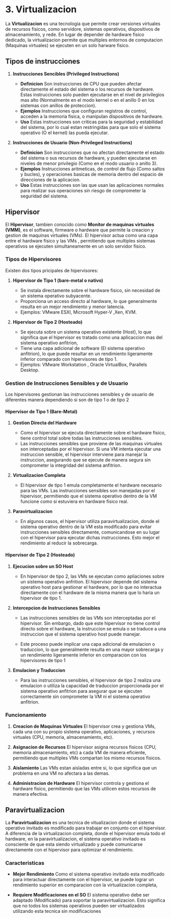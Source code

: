 # 3. Virtualizacion

La **Virtualizacion** es una tecnologia que permite crear versiones virtuales de recursos fisicos, como servidore, sistemas operativos, dispositivos de almacenamiento, y rede. En lugar de depender de hardware fisico dedicado, la virtualizacion permite que multiples entornos de computacion (Maquinas virtuales) se ejecuten en un solo harware fisico.


## Tipos de instrucciones

1. **Instrucciones Sencibles (Privileged Instructions)**

    * **Definicion** Son instrucciones de CPU que pueden afectar directamente el estado del sistema o los recursos de hardware. Estas instrucciones solo pueden ejecutarse en el nivel de privilegios mas alto (Normalmente en el modo kernel o en el anillo 0  en los sistemas con anillos de proteccion).
    * **Ejemplos** Instrucciones que configuran registros de control, acceden a la memoria fisica, o manipulan dispositivos de hardware.
    * **Uso**  Estas instrucciones son criticas para la seguridad y estabilidad del sistema, por lo cual estan restringidas para que solo el sistema operativo (O el kernel) las pueda ejecutar.
    
2. **Instrucciones de Usuario (Non-Privileged Instructions)**

    * **Definicion** Son instrucciones que no afectan directamente el estado del sistema o sus recursos de hardware, y pueden ejecutarse en niveles de menor privilegio (Como en el modo usuario o anillo 3).
    * **Ejemplos** Instrucciones aritmeticas, de control de flujo (Como saltos y bucles), y operaciones basicas de memoria dentro del espacio de direcciones de la aplicacion.
    * **Uso** Estas instrucciones son las que usan las aplicaciones normales para realizar sus operaciones sin riesgo de comprometer la seguridad del sistema.

## Hipervisor

El **Hipervisor**, tambien conocido como **Monitor de maquinas virtuales (VMM)**, es el software, firmware o hardware que permite la creacion y gestion de maquinas virtuales (VMs). El hipervisor actua como una capa entre el hardware fisico y las VMs , permitiendo que multiples sistemas operativos se ejecuten simultaneamente en un solo servidor fisico.

### Tipos de Hipervisores

Existen dos tipos pricipales de hipervisores:

1. **Hipervisor de Tipo 1 (bare-metal o nativo)**

    * Se instala directamente sobre el hardware fisico, sin necesidad de un sistema operativo subyacente.
    * Proporciona un acceso directo al hardware, lo que generalmente resulta en un mejor rendimiento y menor latencia.
    * Ejemplos: VMware ESXI, Microsoft Hyper-V ,Xen, KVM.
    
2. **Hipervisor de Tipo 2 (Hosteado)**

    * Se ejecuta sobre un sistema operativo existente (Host), lo que significa que el hipervisor es tratado como una aplicaccion mas del sistema operativo anfitrion,
    * Tiene una capa adicional de software (El sistema operativo anfitrion), lo que puede resultar en un rendimiento ligeramente inferior comparado con hipervisores de tipo 1.
    * Ejemplos: VMware Workstation , Oracle VirtualBox, Parallels Desktop.
    


### Gestion de Instrucciones Sensibles y de Usuario

Los hipervisores gestionan las instrucciones sensibles y de usuario de diferentes manera dependiendo si son de tipo 1 o de tipo 2

#### Hipervisor de Tipo 1 (Bare-Metal)

1. **Gestion Directa del Hardware**

    * Como el hipervisor se ejecuta directamente sobre el hardware fisico, tiene control total sobre todas las instrucciones sensibles.
    * Las instrucciones sensibles que proviene de las maquinas virtuales son interceptadas por el hipervisor. Si una VM intenta ejecutar una instruccion sensible, el hipervisor interviene para manejar la instruccion, asegurando que se ejecute de manera segura sin comprometer la integridad del sistema anfitrion.    

2. **Virtualizacion Completa**

    * El hipervisor de tipo 1 emula completamente el hardware necesario para las VMs. Las instrucciones sensibles son manejadas por el hipervisor, permitiendo que el sistema operativo dentro de la VM funcione como si estuviera en hardware fisico real.
    
3. **Paravirtualizacion**

    * En algunos casos, el hipervisor utiliza paravirtualizacion, donde el sistema operativo dentro de la VM esta modificado para evitar instrucciones sensibles directamente, comunicandose en su lugar con el hipervisor para ejecutar dichas instrucciones. Esto mejor el rendimiento al reducir la sobrecarga.
    

#### Hipervisor de Tipo 2 (Hosteado)

1. **Ejecucion sobre un SO Host**

    * En hipervisor de tipo 2, las VMs se ejecutan como apliaciones sobre un sistema operativo anfrition. El hipervisor depende del sistema operativo host para gestionar el hardware, por lo que no interactua directamente con el hardware de la misma manera que lo haria un hipervisor de tipo 1.
    
2. **Intercepcion de Instrucciones Sensibles**

    * Las instrucciones sensibles de las VMs son interceptadas por el hipervisor. Sin embargo, dado que este hipervisor no tiene control directo sobre el hardware, la instruccion se emula o se traduce a una instruccion que el sistema operativo host puede manejar.
    
    * Este proceso puede implicar una capa adicional de emulacion o traduccion, lo que generalmente resulta en una mayor sobrecarga y un rendimiento ligeramente inferior en comparacion con los hipervisores de tipo 1 
    
3. **Emulacion y Traduccion**

    * Para las instrucciones sensibles, el hipervisor de tipo 2 realiza una emulacion o utiliza la capacidad de traduccion proporcionada por el sistema operativo anfitrion para asegurar que se ejecuten correctamente sin comprometer la VM ni el sistema operativo anfitrion.
    

### Funcionamiento

1. **Creacion de Maquinas Virtuales** El hipervisor crea y gestiona VMs, cada una con su propio sistema operativo, aplicaciones, y recursos virtuales (CPU, memoria, almacenamiento, etc).

2. **Asignacion de Recursos** El hipervisor asigna recursos fisicos (CPU, memoria almacenamiento, etc) a cada VM de manera eficiente, permitiendo que multiples VMs compartan los mismo recursos fisicos.

3. **Aislamiento** Las VMs estan aisladas entre si, lo que significa que un problema en una VM no afectara a las demas.

4. **Administracion de Hardware** El hipervisor controla y gestiona el hardware fisico, permitiendo que las VMs utilicen estos recursos de manera efectiva.


## Paravirtualizacion

La **Paravirtualizacion** es una tecnica de vitualizacion donde el sistema operativo invitado es modificado para trabajar en conjunto con el hipervisor. A diferencia de la virtualizacion completa, donde el hipervisor emula todo el hardware, en la paravirtualizacion, el sistema operativo invitado es consciente de que esta siendo virtualizado y puede comunicarse directamente con el hipervisor para optimizar el rendimiento.

### Caracteristicas

* **Mejor Rendimiento** Como el sistema operativo invitado esta modificado para interactuar directamente con el hipervisor, se puede lograr un rendimiento superior en comparacion con la virtualizacion completa,

* **Requiere Modificaciones en el SO** El sistema operativo debe ser adaptado (Modificado) para soportar la paravirtualizacion. Esto significa que no todos los sistemas operativos pueden ser virtualizados utilizando esta tecnica sin modificaciones